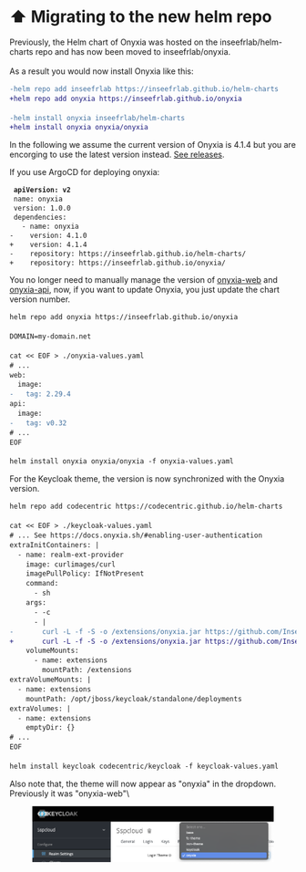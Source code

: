 # ⬆ Migrating to the new helm repo

Previously, the Helm chart of Onyxia was hosted on the inseefrlab/helm-charts repo and has now been moved to inseefrlab/onyxia.  \
\
As a result you would now install Onyxia like this: &#x20;

```diff
-helm repo add inseefrlab https://inseefrlab.github.io/helm-charts
+helm repo add onyxia https://inseefrlab.github.io/onyxia

-helm install onyxia inseefrlab/helm-charts
+helm install onyxia onyxia/onyxia
```

In the following we assume the current version of Onyxia is 4.1.4 but you are encorging to use the latest version instead. [See releases](https://github.com/InseeFrLab/onyxia/releases).

If you use ArgoCD for deploying onyxia: &#x20;

<pre class="language-diff" data-title="apps/onyxia/Chart.yaml"><code class="lang-diff"><strong> apiVersion: v2
</strong> name: onyxia
 version: 1.0.0
 dependencies:
   - name: onyxia
-    version: 4.1.0
+    version: 4.1.4
-    repository: https://inseefrlab.github.io/helm-charts/
+    repository: https://inseefrlab.github.io/onyxia/
</code></pre>

You no longer need to manually manage the version of [onyxia-web](https://hub.docker.com/r/inseefrlab/onyxia-web) and [onyxia-api](https://hub.docker.com/r/inseefrlab/onyxia-api), now, if you want to update Onyxia, you just update the chart version number. &#x20;

```diff
helm repo add onyxia https://inseefrlab.github.io/onyxia

DOMAIN=my-domain.net

cat << EOF > ./onyxia-values.yaml
# ...
web:
  image:
-   tag: 2.29.4
api:
  image:
-   tag: v0.32   
# ...
EOF

helm install onyxia onyxia/onyxia -f onyxia-values.yaml
```

For the Keycloak theme, the version is now synchronized with the Onyxia version. &#x20;

```diff
helm repo add codecentric https://codecentric.github.io/helm-charts

cat << EOF > ./keycloak-values.yaml
# ... See https://docs.onyxia.sh/#enabling-user-authentication
extraInitContainers: |
  - name: realm-ext-provider
    image: curlimages/curl
    imagePullPolicy: IfNotPresent
    command:
      - sh
    args:
      - -c
      - |
-       curl -L -f -S -o /extensions/onyxia.jar https://github.com/InseeFrLab/onyxia/releases/download/v2.29.4/keycloak-theme.jar
+       curl -L -f -S -o /extensions/onyxia.jar https://github.com/InseeFrLab/onyxia/releases/download/v4.1.4/keycloak-theme.jar
    volumeMounts:
      - name: extensions
        mountPath: /extensions
extraVolumeMounts: |
  - name: extensions
    mountPath: /opt/jboss/keycloak/standalone/deployments
extraVolumes: |
  - name: extensions
    emptyDir: {}
# ...
EOF

helm install keycloak codecentric/keycloak -f keycloak-values.yaml
```

Also note that, the theme will now appear as "onyxia" in the dropdown. Previously it was "onyxia-web"\


<figure><img src="../../.gitbook/assets/image (31).png" alt=""><figcaption></figcaption></figure>
